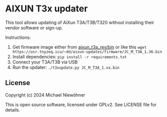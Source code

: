 # AIXUN T3x updater

This tool allows updating of AiXun T3A/T3B/T320 without installing their vendor software or sign-up.

Instructions:

1. Get firmware image either from [aixun_t3a_rev/bin](https://github.com/c0d3z3r0/aixun_t3a_rev/tree/master/bin) or like this `wget https://usr.tnyzeq.icu/~dd/aixun-updates/firmware/JC_M_T3A_1.36.bin`
2. Install dependencies: `pip install -r requirements.txt`
3. Connect your T3A/T3B via USB
4. Run the updater: `./t3xupdate.py JC_M_T3A_1.xx.bin`

## License

Copyright (c) 2024 Michael Niewöhner

This is open source software, licensed under GPLv2. See LICENSE file for details.
